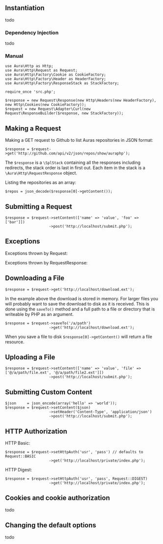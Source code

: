 
## Instantiation
 todo
 
### Dependency Injection
 todo
 
### Manual
    use Aura\Http as Http;
    use Aura\Http\Request as Request;
    use Aura\Http\Factory\Cookie as CookieFactory;
    use Aura\Http\Factory\Header as HeaderFactory;
    use Aura\Http\Factory\ResponseStack as StackFactory;

    require_once 'src.php';

    $response = new Request\Response(new Http\Headers(new HeaderFactory), new Http\Cookies(new CookieFactory));
    $request = new Request\Adapter\Curl(new Request\ResponseBuilder($response, new StackFactory));

## Making a Request
Making a GET request to Github to list Auras repositories in JSON format:

    $response = $request->get('http://github.com/api/v2/json/repos/show/auraphp');

The `$response` is a `\SplStack` containing all the responses including redirects, the stack order is last in first out. Each item in the stack is a `\Aura\Http\RequestResponse` object.

Listing the repositories as an array:

    $repos = json_decode($response[0]->getContent());
    

## Submitting a Request
    
    $response = $request->setContent(['name' => 'value', 'foo' => ['bar']])
                        ->post('http://localhost/submit.php');

## Exceptions
Exceptions thrown by Request:  

Exceptions thrown by RequestResponse:

 
## Downloading a File
    
    $response = $request->get('http://localhost/download.ext');

In the example above the download is stored in memory. For larger files you will probably want to save the download to disk as it is received. This is done using the `saveTo()` method and a full path to a file or directory that is writeable by PHP as an argument.

    $response = $request->saveTo('/a/path')
                        ->get('http://localhost/download.ext');

When you save a file to disk `$response[0]->getContent()` will return a file resource.

## Uploading a File

    $response = $request->setContent(['name' => 'value', 'file' => ['@/a/path/file.ext', '@/a/path/file2.ext']])
                        ->post('http://localhost/submit.php');

## Submitting Custom Content

    $json     = json_encode(array('hello' => 'world'));
    $response = $request->setContent($json)
                        ->setHeader('Content-Type', 'application/json')
                        ->post('http://localhost/submit.php');

## HTTP Authorization
HTTP Basic:

    $response = $request->setHttpAuth('usr', 'pass') // defaults to Request::BASIC
                        ->get('http://localhost/private/index.php');

HTTP Digest:

    $response = $request->setHttpAuth('usr', 'pass', Request::DIGEST)
                        ->get('http://localhost/private/index.php');

## Cookies and cookie authorization
 todo
 
## Changing the default options
 todo
 
